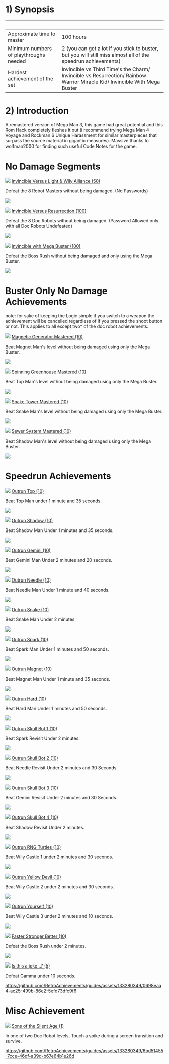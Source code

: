 <html><body>
<!--StartFragment--><h1>1) Synopsis</h1>

  |  
-- | --
Approximate time to master | 100 hours
Minimum numbers of playthroughs needed | 2 (you can get a lot if you stick to buster, but you will still miss almost all of the speedrun achievements)
Hardest achievement of the set | Invincible vs Third Time's the Charm/ Invincible vs Resurrection/ Rainbow Warrior Miracle Kid/ Invincible With Mega Buster 

<!--EndFragment-->


<!--StartFragment--><h1>2) Introduction</h1>

A remastered version of Mega Man 3, this game had great potential and this Rom Hack completely fleshes it out (i recommend trying Mega Man 4 Voyage and Rockman 6 Unique Harassment for similar masterpieces that surpass the source material in gigantic measures). 
Massive thanks to wolfman2000 for finding such useful Code Notes for the game.

<!--EndFragment-->

<!--StartFragment--><h1>No Damage Segments</h1>
![](https://media.retroachievements.org/Badge/350189.png) [Invincible Versus Light & Wily Alliance (50)](https://retroachievements.org/achievement/314119)

Defeat the 8 Robot Masters without being damaged. (No Passwords)

[![](https://img.youtube.com/vi/-deTP-frezg/0.jpg)](https://www.youtube.com/watch?v=-deTP-frezg)

![](https://media.retroachievements.org/Badge/350190.png) [Invincible Versus Resurrection (100)](https://retroachievements.org/achievement/314120)

Defeat the 8 Doc Robots without being damaged. (Password Allowed only with all Doc Robots Undefeated)

[![](https://img.youtube.com/vi/ewAMS3q7tsE/0.jpg)](https://www.youtube.com/watch?v=ewAMS3q7tsE)

![](https://media.retroachievements.org/Badge/350192.png) [Invincible with Mega Buster (100)](https://retroachievements.org/achievement/314110)

Defeat the Boss Rush without being damaged and only using the Mega Buster.

[![](https://img.youtube.com/vi/3lPQ1ImfYcE/0.jpg)](https://www.youtube.com/watch?v=3lPQ1ImfYcE)


<!--EndFragment-->


<!--StartFragment--><h1>Buster Only No Damage Achievements</h1>

note: for sake of keeping the Logic simple if you switch to a weapon the achievement will be cancelled regardless of if you pressed the shoot button or not. This applies to all except two* of the doc robot achievements.

![](https://media.retroachievements.org/Badge/343959.png) [Magnetic Generator Mastered (10)](https://retroachievements.org/achievement/314085)

Beat Magnet Man's level without being damaged using only the Mega Buster.

[![](https://img.youtube.com/vi/Xv5aib8in9U/0.jpg)](https://www.youtube.com/watch?v=Xv5aib8in9U)

![](https://media.retroachievements.org/Badge/343962.png) [Spinning Greenhouse Mastered (10)](https://retroachievements.org/achievement/314088)

Beat Top Man's level without being damaged using only the Mega Buster.

[![](https://img.youtube.com/vi/XlDO2EzSGIQ/0.jpg)](https://www.youtube.com/watch?v=XlDO2EzSGIQ)

![](https://media.retroachievements.org/Badge/343963.png) [Snake Tower Mastered (10)](https://retroachievements.org/achievement/314089)

Beat Snake Man's level without being damaged using only the Mega Buster.

[![](https://img.youtube.com/vi/fQzRhWBVNUA/0.jpg)](https://www.youtube.com/watch?v=fQzRhWBVNUA)

![](https://media.retroachievements.org/Badge/343965.png) [Sewer System Mastered (10)](https://retroachievements.org/achievement/314091)

Beat Shadow Man's level without being damaged using only the Mega Buster.

[![](https://img.youtube.com/vi/vC6K7kgFuYc/0.jpg)](https://www.youtube.com/watch?v=vC6K7kgFuYc)

<!--EndFragment-->

<!--StartFragment--><h1>Speedrun Achievements</h1>
![](https://media.retroachievements.org/Badge/347148.png) [Outrun Top (10)](https://retroachievements.org/achievement/314096)

Beat Top Man under 1 minute and 35 seconds.

[![](https://img.youtube.com/vi/LmXGPP6MWt8/0.jpg)](https://www.youtube.com/watch?v=LmXGPP6MWt8)

![](https://media.retroachievements.org/Badge/347151.png) [Outrun Shadow (10)](https://retroachievements.org/achievement/314099)

Beat Shadow Man Under 1 minutes and 35 seconds.

[![](https://img.youtube.com/vi/oYc1w1bEb1o/0.jpg)](https://www.youtube.com/watch?v=oYc1w1bEb1o)

![](https://media.retroachievements.org/Badge/347146.png) [Outrun Gemini (10)](https://retroachievements.org/achievement/314094)

Beat Gemini Man Under 2 minutes and 20 seconds.

[![](https://img.youtube.com/vi/k6bB-mrO1cc/0.jpg)](https://www.youtube.com/watch?v=k6bB-mrO1cc)

![](https://media.retroachievements.org/Badge/347144.png) [Outrun Needle (10)](https://retroachievements.org/achievement/314092)

Beat Needle Man Under 1 minute and 40 seconds.

[![](https://img.youtube.com/vi/Vf9gUv81jKY/0.jpg)](https://www.youtube.com/watch?v=Vf9gUv81jKY)

![](https://media.retroachievements.org/Badge/347149.png) [Outrun Snake (10)](https://retroachievements.org/achievement/314097)

Beat Snake Man Under 2 minutes

[![](https://img.youtube.com/vi/K_L70ful3us/0.jpg)](https://www.youtube.com/watch?v=K_L70ful3us)

![](https://media.retroachievements.org/Badge/347150.png) [Outrun Spark (10)](https://retroachievements.org/achievement/314098)

Beat Spark Man Under 1 minutes and 50 seconds.

[![](https://img.youtube.com/vi/s6UfKSHe9cw/0.jpg)](https://www.youtube.com/watch?v=s6UfKSHe9cw)


![](https://media.retroachievements.org/Badge/347145.png) [Outrun Magnet (10)](https://retroachievements.org/achievement/314093)

Beat Magnet Man Under 1 minute and 35 seconds.

[![](https://img.youtube.com/vi/enR25QBL7Hc/0.jpg)](https://www.youtube.com/watch?v=enR25QBL7Hc)


![](https://media.retroachievements.org/Badge/347147.png) [Outrun Hard (10)](https://retroachievements.org/achievement/314095)

Beat Hard Man Under 1 minutes and 50 seconds.

[![](https://img.youtube.com/vi/2ijl3OYPc6Q/0.jpg)](https://www.youtube.com/watch?v=2ijl3OYPc6Q)


![](https://media.retroachievements.org/Badge/347373.png) [Outrun Skull Bot 1 (10)](https://retroachievements.org/achievement/314102)

Beat Spark Revisit Under 2 minutes.

[![](https://img.youtube.com/vi/seFnYGLy3j8/0.jpg)](https://www.youtube.com/watch?v=seFnYGLy3j8)


![](https://media.retroachievements.org/Badge/347374.png) [Outrun Skull Bot 2 (10)](https://retroachievements.org/achievement/314103)

Beat Needle Revisit Under 2 minutes and 30 Seconds.

[![](https://img.youtube.com/vi/21sg6wqlKnE/0.jpg)](https://www.youtube.com/watch?v=21sg6wqlKnE)


![](https://media.retroachievements.org/Badge/347375.png) [Outrun Skull Bot 3 (10)](https://retroachievements.org/achievement/314104)

Beat Gemini Revisit Under 2 minutes and 30 Seconds.

[![](https://img.youtube.com/vi/DDq3_YUtZQU/0.jpg)](https://www.youtube.com/watch?v=DDq3_YUtZQU)


![](https://media.retroachievements.org/Badge/347376.png) [Outrun Skull Bot 4 (10)](https://retroachievements.org/achievement/314105)

Beat Shadow Revisit Under 2 minutes.

[![](https://img.youtube.com/vi/1qIX3H_wGHM/0.jpg)](https://www.youtube.com/watch?v=1qIX3H_wGHM)


![](https://media.retroachievements.org/Badge/347379.png) [Outrun RNG Turtles (10)](https://retroachievements.org/achievement/314111)

Beat Wily Castle 1 under 2 minutes and 30 seconds.

[![](https://img.youtube.com/vi/u_mMJxAhKMg/0.jpg)](https://www.youtube.com/watch?v=u_mMJxAhKMg)


![](https://media.retroachievements.org/Badge/347380.png) [Outrun Yellow Devil (10)](https://retroachievements.org/achievement/314112)

Beat Wily Castle 2 under 2 minutes and 30 seconds.

[![](https://img.youtube.com/vi/D4E2DQfnXSU/0.jpg)](https://www.youtube.com/watch?v=D4E2DQfnXSU)


![](https://media.retroachievements.org/Badge/347413.png) [Outrun Yourself (10)](https://retroachievements.org/achievement/314113)

Beat Wily Castle 3 under 2 minutes and 10 seconds.

[![](https://img.youtube.com/vi/AsbC3WZwNkE/0.jpg)](https://www.youtube.com/watch?v=AsbC3WZwNkE)


![](https://media.retroachievements.org/Badge/348145.png) [Faster Stronger Better (10)](https://retroachievements.org/achievement/314114)

Defeat the Boss Rush under 2 minutes.

[![](https://img.youtube.com/vi/tkbK2ECps0U/0.jpg)](https://www.youtube.com/watch?v=tkbK2ECps0U)

![](https://media.retroachievements.org/Badge/348495.png) [Is this a joke...? (5)](https://retroachievements.org/achievement/314895)

Defeat Gamma under 10 seconds.

https://github.com/RetroAchievements/guides/assets/133280349/0698eaa4-ac25-499b-86e2-5efd73dfc9f6
<!--StartFragment--><h1>Misc Achievement</h1>

![](https://media.retroachievements.org/Badge/349435.png) [Sons of the Silent Age (1)](https://retroachievements.org/achievement/315539)

In one of two Doc Robot levels, Touch a spike during a screen transition and survive.

https://github.com/RetroAchievements/guides/assets/133280349/6bd51455-7cce-46df-a39d-b67e64b1e26d

<!--EndFragment-->
</body>
</html>